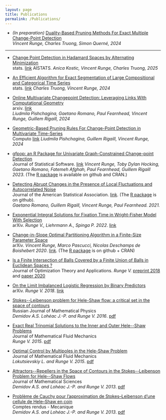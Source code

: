 ```yaml
---
layout: page
title: Publications
permalink: /Publications/
---
```



* *(In preparation)* <u>Duality-Based Pruning Methods For Exact Multiple Change-Point Detection</u>   
*Vincent Runge, Charles Truong, Simon Querné, 2024*   

_ _ _ 

* <u>Change Point Detection in Hadamard Spaces by Alternating Minimization</u>   
stats. [link](https://openreview.net/forum?id=Leyh3mDyof)
AISTATS. *Anica Kostic, Vincent Runge, Charles Truong, 2025*

* <u>An Efficient Algorithm for Exact Segmentation of Large Compositional and Categorical Time Series</u>   
stats. [link](http://dx.doi.org/10.1002/sta4.70012)
*Charles Truong, Vincent Runge, 2024* 

* <u>Online Multivariate Changepoint Detection: Leveraging Links With Computational Geometry</u>   
arxiv. [link](https://arxiv.org/abs/2311.01174)   
*Liudmila Pishchagina, Gaetano Romano, Paul Fearnhead, Vincent Runge, Guillem Rigaill, 2024*

* <u>Geometric-Based Pruning Rules For Change-Point Detection in Multivariate Time-Series</u>   
Computo [link](https://openreview.net/pdf/e64991a58e37bf3171dd9b03a4248dfc1f283167.pdf)
*Liudmila Pishchagina, Guillem Rigaill, Vincent Runge, 2024*
  
* <u>gfpop: an R Package for Univariate Graph-Constrained Change-point Detection</u>  
Journal of Statistical Software.
[link](https://www.jstatsoft.org/article/view/v106i06)
*Vincent Runge, Toby Dylan Hocking, Gaetano Romano, Fatemeh Afghah, Paul Fearnhead, Guillem Rigaill 2023*. (The [R package](https://github.com/vrunge/gfpop) is available on github and CRAN.)

* <u>Detecting Abrupt Changes in the Presence of Local Fluctuations and Autocorrelated Noise</u>  
 Journal of the American Statistical Association.
 [link](https://www.tandfonline.com/doi/full/10.1080/01621459.2021.1909598). (The [R package](https://github.com/gtromano/DeCAFS) is on github).  
 *Gaetano Romano, Guillem Rigaill, Vincent Runge, Paul Fearnhead. 2021.*

* <u>Exponential Integral Solutions for Fixation Time in Wright-Fisher Model With Selection</u>  
arXiv. *Runge V., Liehrmann A., Spinga P. 2022*. [link](https://arxiv.org/abs/2205.06480)
 
* <u>Change-in-Slope Optimal Partitioning Algorithm in a Finite-Size Parameter Space</u>  
arXiv. *Vincent Runge, Marco Pascucci, Nicolas Deschamps de Boishebert 2020*. [link](https://arxiv.org/abs/2012.11573). (The [R package](https://github.com/vrunge/slopeOP) is on github + CRAN)

* <u>Is a Finite Intersection of Balls Covered by a Finite Union of Balls in Euclidean Spaces ?</u>  
 Journal of Optimization Theory and Applications. *Runge V.* [preprint 2018](https://arxiv.org/abs/1804.06699) and [paper 2020](https://link.springer.com/article/10.1007/s10957-020-01762-2)

* <u>On the Limit Imbalanced Logistic Regression by Binary Predictors</u>  
arXiv. *Runge V. 2018*. [link](https://arxiv.org/abs/1703.08995)

* <u>Stokes--Leibenson problem for Hele-Shaw flow: a critical set in the space of contours</u>  
Russian Journal of Mathematical Physics  
*Demidov A.S. Lohéac J.-P. and Runge V. 2016*. 
[pdf](./Publications/5.pdf) 

* <u>Exact Real Trinomial Solutions to the Inner and Outer Hele--Shaw Problems</u>  
Journal of Mathematical Fluid Mechanics  
*Runge V. 2015*.
[pdf](./Publications/4.pdf) 

* <u>Optimal Control by Multipoles in the Hele-Shaw Problem</u>  
Journal of Mathematical Fluid Mechanics  
*Lokutsievskiy L. and Runge V. 2015*.
[pdf](./Publications/3.pdf) 

* <u>Attractors--Repellers in the Space of Contours in the Stokes--Leibenson Problem for Hele--Shaw Flows</u>  
Journal of Mathematical Sciences  
*Demidov A.S. and Lohéac J.-P. and Runge V. 2013*.
[pdf](./Publications/2.pdf) 

* <u>Problème de Cauchy pour lʼapproximation de Stokes–Leibenson dʼune cellule de Hele–Shaw en coin</u>  
Comptes rendus - Mecanique  
*Demidov A.S. and Lohéac J.-P. and Runge V. 2013*.
[pdf](./Publications/1.pdf) 


